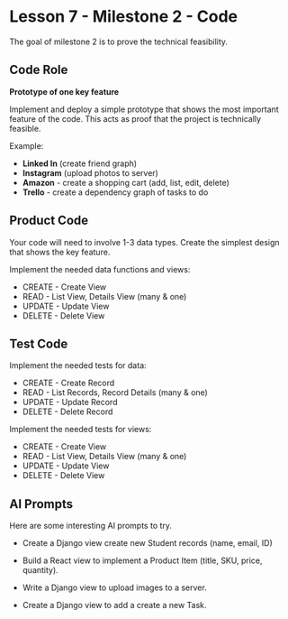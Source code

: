 # Lesson 7 - Milestone 2 - Code

The goal of milestone 2 is to prove the technical feasibility.


## Code Role

**Prototype of one key feature**

Implement and deploy a simple prototype that shows the most important feature of the code. This acts as proof that the project is technically feasible.

Example:

- **Linked In** (create friend graph)
- **Instagram** (upload photos to server)
- **Amazon** - create a shopping cart (add, list, edit, delete)
- **Trello** - create a dependency graph of tasks to do


## Product Code

Your code will need to involve 1-3 data types.  Create the simplest design that shows the
key feature.

Implement the needed data functions and views:

* CREATE - Create View
* READ - List View, Details View (many & one)
* UPDATE - Update View
* DELETE - Delete View


## Test Code

Implement the needed tests for data:

* CREATE - Create Record
* READ - List Records, Record Details (many & one)
* UPDATE - Update Record
* DELETE - Delete Record

Implement the needed tests for views:

* CREATE - Create View
* READ - List View, Details View (many & one)
* UPDATE - Update View
* DELETE - Delete View


## AI Prompts

Here are some interesting AI prompts to try.

* Create a Django view create new Student records (name, email, ID)

* Build a React view to implement a Product Item (title, SKU, price, quantity).

* Write a Django view to upload images to a server.

* Create a Django view to add a create a new Task.
